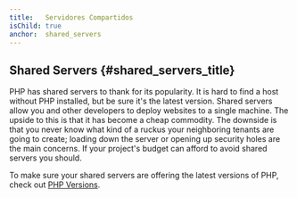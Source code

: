 ```yaml
---
title:   Servidores Compartidos
isChild: true
anchor:  shared_servers
---
```


## Shared Servers {#shared_servers_title}

PHP has shared servers to thank for its popularity. It is hard to find a host without PHP installed, but be sure it's
the latest version. Shared servers allow you and other developers to deploy websites to a single machine. The upside to
this is that it has become a cheap commodity. The downside is that you never know what kind of a ruckus your
neighboring tenants are going to create; loading down the server or opening up security holes are the main concerns. If
your project's budget can afford to avoid shared servers you should.

To make sure your shared servers are offering the latest versions of PHP, check out [PHP Versions](http://phpversions.info/shared-hosting/).

